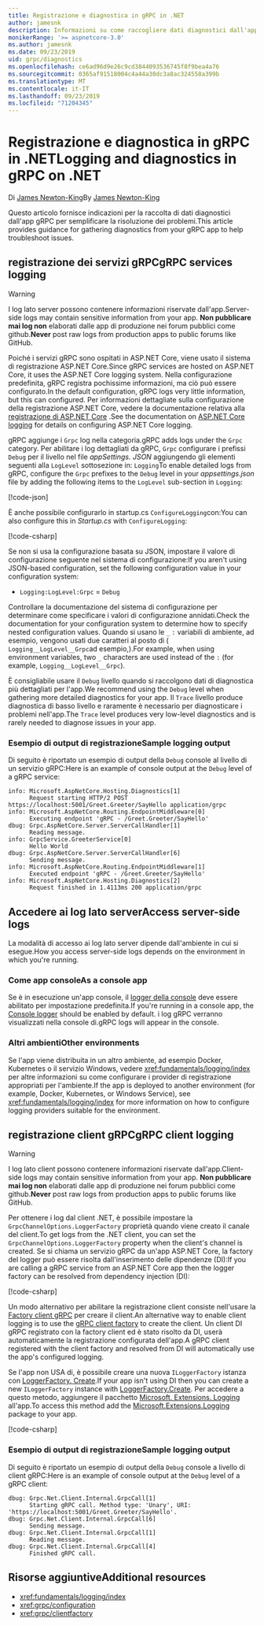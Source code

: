 ```yaml
---
title: Registrazione e diagnostica in gRPC in .NET
author: jamesnk
description: Informazioni su come raccogliere dati diagnostici dall'app gRPC in .NET.
monikerRange: '>= aspnetcore-3.0'
ms.author: jamesnk
ms.date: 09/23/2019
uid: grpc/diagnostics
ms.openlocfilehash: ce6ad96d9e26c9cd3844093536745f8f9bea4a76
ms.sourcegitcommit: 0365af91518004c4a44a30dc3a8ac324558a399b
ms.translationtype: MT
ms.contentlocale: it-IT
ms.lasthandoff: 09/23/2019
ms.locfileid: "71204345"
---
```

# <a name="logging-and-diagnostics-in-grpc-on-net"></a><span data-ttu-id="6a80b-103">Registrazione e diagnostica in gRPC in .NET</span><span class="sxs-lookup"><span data-stu-id="6a80b-103">Logging and diagnostics in gRPC on .NET</span></span>

<span data-ttu-id="6a80b-104">Di [James Newton-King](https://twitter.com/jamesnk)</span><span class="sxs-lookup"><span data-stu-id="6a80b-104">By [James Newton-King](https://twitter.com/jamesnk)</span></span>

<span data-ttu-id="6a80b-105">Questo articolo fornisce indicazioni per la raccolta di dati diagnostici dall'app gRPC per semplificare la risoluzione dei problemi.</span><span class="sxs-lookup"><span data-stu-id="6a80b-105">This article provides guidance for gathering diagnostics from your gRPC app to help troubleshoot issues.</span></span>

## <a name="grpc-services-logging"></a><span data-ttu-id="6a80b-106">registrazione dei servizi gRPC</span><span class="sxs-lookup"><span data-stu-id="6a80b-106">gRPC services logging</span></span>

> [!WARNING]
> <span data-ttu-id="6a80b-107">I log lato server possono contenere informazioni riservate dall'app.</span><span class="sxs-lookup"><span data-stu-id="6a80b-107">Server-side logs may contain sensitive information from your app.</span></span> <span data-ttu-id="6a80b-108">**Non pubblicare mai log non** elaborati dalle app di produzione nei forum pubblici come github.</span><span class="sxs-lookup"><span data-stu-id="6a80b-108">**Never** post raw logs from production apps to public forums like GitHub.</span></span>

<span data-ttu-id="6a80b-109">Poiché i servizi gRPC sono ospitati in ASP.NET Core, viene usato il sistema di registrazione ASP.NET Core.</span><span class="sxs-lookup"><span data-stu-id="6a80b-109">Since gRPC services are hosted on ASP.NET Core, it uses the ASP.NET Core logging system.</span></span> <span data-ttu-id="6a80b-110">Nella configurazione predefinita, gRPC registra pochissime informazioni, ma ciò può essere configurato.</span><span class="sxs-lookup"><span data-stu-id="6a80b-110">In the default configuration, gRPC logs very little information, but this can configured.</span></span> <span data-ttu-id="6a80b-111">Per informazioni dettagliate sulla configurazione della registrazione ASP.NET Core, vedere la documentazione relativa alla [registrazione di ASP.NET Core](xref:fundamentals/logging/index#configuration) .</span><span class="sxs-lookup"><span data-stu-id="6a80b-111">See the documentation on [ASP.NET Core logging](xref:fundamentals/logging/index#configuration) for details on configuring ASP.NET Core logging.</span></span>

<span data-ttu-id="6a80b-112">gRPC aggiunge i `Grpc` log nella categoria.</span><span class="sxs-lookup"><span data-stu-id="6a80b-112">gRPC adds logs under the `Grpc` category.</span></span> <span data-ttu-id="6a80b-113">Per abilitare i log dettagliati da gRPC, `Grpc` configurare i prefissi `Debug` per il livello nel file *appSettings. JSON* aggiungendo gli elementi seguenti alla `LogLevel` sottosezione in: `Logging`</span><span class="sxs-lookup"><span data-stu-id="6a80b-113">To enable detailed logs from gRPC, configure the `Grpc` prefixes to the `Debug` level in your *appsettings.json* file by adding the following items to the `LogLevel` sub-section in `Logging`:</span></span>

[!code-json[](diagnostics/logging-config.json?highlight=7)]

<span data-ttu-id="6a80b-114">È anche possibile configurarlo in startup.cs `ConfigureLogging`con:</span><span class="sxs-lookup"><span data-stu-id="6a80b-114">You can also configure this in *Startup.cs* with `ConfigureLogging`:</span></span>

[!code-csharp[](diagnostics/logging-config-code.cs?highlight=5)]

<span data-ttu-id="6a80b-115">Se non si usa la configurazione basata su JSON, impostare il valore di configurazione seguente nel sistema di configurazione:</span><span class="sxs-lookup"><span data-stu-id="6a80b-115">If you aren't using JSON-based configuration, set the following configuration value in your configuration system:</span></span>

* `Logging:LogLevel:Grpc` = `Debug`

<span data-ttu-id="6a80b-116">Controllare la documentazione del sistema di configurazione per determinare come specificare i valori di configurazione annidati.</span><span class="sxs-lookup"><span data-stu-id="6a80b-116">Check the documentation for your configuration system to determine how to specify nested configuration values.</span></span> <span data-ttu-id="6a80b-117">Quando si usano le `_` `:` variabili di ambiente, ad esempio, vengono usati due caratteri al posto di ( `Logging__LogLevel__Grpc`ad esempio,).</span><span class="sxs-lookup"><span data-stu-id="6a80b-117">For example, when using environment variables, two `_` characters are used instead of the `:` (for example, `Logging__LogLevel__Grpc`).</span></span>

<span data-ttu-id="6a80b-118">È consigliabile usare il `Debug` livello quando si raccolgono dati di diagnostica più dettagliati per l'app.</span><span class="sxs-lookup"><span data-stu-id="6a80b-118">We recommend using the `Debug` level when gathering more detailed diagnostics for your app.</span></span> <span data-ttu-id="6a80b-119">Il `Trace` livello produce diagnostica di basso livello e raramente è necessario per diagnosticare i problemi nell'app.</span><span class="sxs-lookup"><span data-stu-id="6a80b-119">The `Trace` level produces very low-level diagnostics and is rarely needed to diagnose issues in your app.</span></span>

### <a name="sample-logging-output"></a><span data-ttu-id="6a80b-120">Esempio di output di registrazione</span><span class="sxs-lookup"><span data-stu-id="6a80b-120">Sample logging output</span></span>

<span data-ttu-id="6a80b-121">Di seguito è riportato un esempio di output della `Debug` console al livello di un servizio gRPC:</span><span class="sxs-lookup"><span data-stu-id="6a80b-121">Here is an example of console output at the `Debug` level of a gRPC service:</span></span>

```
info: Microsoft.AspNetCore.Hosting.Diagnostics[1]
      Request starting HTTP/2 POST https://localhost:5001/Greet.Greeter/SayHello application/grpc
info: Microsoft.AspNetCore.Routing.EndpointMiddleware[0]
      Executing endpoint 'gRPC - /Greet.Greeter/SayHello'
dbug: Grpc.AspNetCore.Server.ServerCallHandler[1]
      Reading message.
info: GrpcService.GreeterService[0]
      Hello World
dbug: Grpc.AspNetCore.Server.ServerCallHandler[6]
      Sending message.
info: Microsoft.AspNetCore.Routing.EndpointMiddleware[1]
      Executed endpoint 'gRPC - /Greet.Greeter/SayHello'
info: Microsoft.AspNetCore.Hosting.Diagnostics[2]
      Request finished in 1.4113ms 200 application/grpc
```

## <a name="access-server-side-logs"></a><span data-ttu-id="6a80b-122">Accedere ai log lato server</span><span class="sxs-lookup"><span data-stu-id="6a80b-122">Access server-side logs</span></span>

<span data-ttu-id="6a80b-123">La modalità di accesso ai log lato server dipende dall'ambiente in cui si esegue.</span><span class="sxs-lookup"><span data-stu-id="6a80b-123">How you access server-side logs depends on the environment in which you're running.</span></span>

### <a name="as-a-console-app"></a><span data-ttu-id="6a80b-124">Come app console</span><span class="sxs-lookup"><span data-stu-id="6a80b-124">As a console app</span></span>

<span data-ttu-id="6a80b-125">Se è in esecuzione un'app console, il [logger della console](xref:fundamentals/logging/index#console-provider) deve essere abilitato per impostazione predefinita.</span><span class="sxs-lookup"><span data-stu-id="6a80b-125">If you're running in a console app, the [Console logger](xref:fundamentals/logging/index#console-provider) should be enabled by default.</span></span> <span data-ttu-id="6a80b-126">i log gRPC verranno visualizzati nella console di.</span><span class="sxs-lookup"><span data-stu-id="6a80b-126">gRPC logs will appear in the console.</span></span>

### <a name="other-environments"></a><span data-ttu-id="6a80b-127">Altri ambienti</span><span class="sxs-lookup"><span data-stu-id="6a80b-127">Other environments</span></span>

<span data-ttu-id="6a80b-128">Se l'app viene distribuita in un altro ambiente, ad esempio Docker, Kubernetes o il servizio Windows, vedere <xref:fundamentals/logging/index> per altre informazioni su come configurare i provider di registrazione appropriati per l'ambiente.</span><span class="sxs-lookup"><span data-stu-id="6a80b-128">If the app is deployed to another environment (for example, Docker, Kubernetes, or Windows Service), see <xref:fundamentals/logging/index> for more information on how to configure logging providers suitable for the environment.</span></span>

## <a name="grpc-client-logging"></a><span data-ttu-id="6a80b-129">registrazione client gRPC</span><span class="sxs-lookup"><span data-stu-id="6a80b-129">gRPC client logging</span></span>

> [!WARNING]
> <span data-ttu-id="6a80b-130">I log lato client possono contenere informazioni riservate dall'app.</span><span class="sxs-lookup"><span data-stu-id="6a80b-130">Client-side logs may contain sensitive information from your app.</span></span> <span data-ttu-id="6a80b-131">**Non pubblicare mai log non** elaborati dalle app di produzione nei forum pubblici come github.</span><span class="sxs-lookup"><span data-stu-id="6a80b-131">**Never** post raw logs from production apps to public forums like GitHub.</span></span>

<span data-ttu-id="6a80b-132">Per ottenere i log dal client .NET, è possibile impostare la `GrpcChannelOptions.LoggerFactory` proprietà quando viene creato il canale del client.</span><span class="sxs-lookup"><span data-stu-id="6a80b-132">To get logs from the .NET client, you can set the `GrpcChannelOptions.LoggerFactory` property when the client's channel is created.</span></span> <span data-ttu-id="6a80b-133">Se si chiama un servizio gRPC da un'app ASP.NET Core, la factory del logger può essere risolta dall'inserimento delle dipendenze (DI):</span><span class="sxs-lookup"><span data-stu-id="6a80b-133">If you are calling a gRPC service from an ASP.NET Core app then the logger factory can be resolved from dependency injection (DI):</span></span>

[!code-csharp[](diagnostics/net-client-dependency-injection.cs?highlight=7,16)]

<span data-ttu-id="6a80b-134">Un modo alternativo per abilitare la registrazione client consiste nell'usare la [Factory client gRPC](xref:grpc/clientfactory) per creare il client.</span><span class="sxs-lookup"><span data-stu-id="6a80b-134">An alternative way to enable client logging is to use the [gRPC client factory](xref:grpc/clientfactory) to create the client.</span></span> <span data-ttu-id="6a80b-135">Un client DI gRPC registrato con la factory client ed è stato risolto da DI, userà automaticamente la registrazione configurata dell'app.</span><span class="sxs-lookup"><span data-stu-id="6a80b-135">A gRPC client registered with the client factory and resolved from DI will automatically use the app's configured logging.</span></span>

<span data-ttu-id="6a80b-136">Se l'app non USA di, è possibile creare una nuova `ILoggerFactory` istanza con [LoggerFactory. Create](xref:Microsoft.Extensions.Logging.LoggerFactory.Create*).</span><span class="sxs-lookup"><span data-stu-id="6a80b-136">If your app isn't using DI then you can create a new `ILoggerFactory` instance with [LoggerFactory.Create](xref:Microsoft.Extensions.Logging.LoggerFactory.Create*).</span></span> <span data-ttu-id="6a80b-137">Per accedere a questo metodo, aggiungere il pacchetto [Microsoft. Extensions. Logging](https://www.nuget.org/packages/microsoft.extensions.logging/) all'app.</span><span class="sxs-lookup"><span data-stu-id="6a80b-137">To access this method add the [Microsoft.Extensions.Logging](https://www.nuget.org/packages/microsoft.extensions.logging/) package to your app.</span></span>

[!code-csharp[](diagnostics/net-client-loggerfactory-create.cs?highlight=1,8)]

### <a name="sample-logging-output"></a><span data-ttu-id="6a80b-138">Esempio di output di registrazione</span><span class="sxs-lookup"><span data-stu-id="6a80b-138">Sample logging output</span></span>

<span data-ttu-id="6a80b-139">Di seguito è riportato un esempio di output della `Debug` console a livello di client gRPC:</span><span class="sxs-lookup"><span data-stu-id="6a80b-139">Here is an example of console output at the `Debug` level of a gRPC client:</span></span>

```
dbug: Grpc.Net.Client.Internal.GrpcCall[1]
      Starting gRPC call. Method type: 'Unary', URI: 'https://localhost:5001/Greet.Greeter/SayHello'.
dbug: Grpc.Net.Client.Internal.GrpcCall[6]
      Sending message.
dbug: Grpc.Net.Client.Internal.GrpcCall[1]
      Reading message.
dbug: Grpc.Net.Client.Internal.GrpcCall[4]
      Finished gRPC call.
```

## <a name="additional-resources"></a><span data-ttu-id="6a80b-140">Risorse aggiuntive</span><span class="sxs-lookup"><span data-stu-id="6a80b-140">Additional resources</span></span>

* <xref:fundamentals/logging/index>
* <xref:grpc/configuration>
* <xref:grpc/clientfactory>
